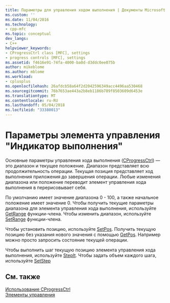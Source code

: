 ```yaml
---
title: Параметры для управления ходом выполнения | Документы Microsoft
ms.custom: ''
ms.date: 11/04/2016
ms.technology:
- cpp-mfc
ms.topic: conceptual
dev_langs:
- C++
helpviewer_keywords:
- CProgressCtrl class [MFC], settings
- progress controls [MFC], settings
ms.assetid: f4616e91-74fa-4000-ba0d-d3ddc0ee075b
author: mikeblome
ms.author: mblome
ms.workload:
- cplusplus
ms.openlocfilehash: 26afdcb58a64f2d2042596349acc4496aa530468
ms.sourcegitcommit: 76b7653ae443a2b8eb1186b789f8503609d6453e
ms.translationtype: MT
ms.contentlocale: ru-RU
ms.lasthandoff: 05/04/2018
ms.locfileid: "33380013"
---
```

# <a name="settings-for-the-progress-control"></a>Параметры элемента управления "Индикатор выполнения"
Основные параметры управления хода выполнения ([CProgressCtrl](../mfc/reference/cprogressctrl-class.md)) — это диапазон и текущее положение. Диапазон представляет всю продолжительность операции. Текущая позиция представляет ход выполнения приложения до завершения операции. Любые изменения диапазона или положение переводит элемент управления хода выполнения в перерисовывает себя.  
  
 По умолчанию имеет значение диапазона 0 - 100, а также начальное положение имеет значение 0. Чтобы получить текущие параметры диапазона для элемента управления хода выполнения, используйте [GetRange](../mfc/reference/cprogressctrl-class.md#getrange) функции-члена. Чтобы изменить диапазон, используйте [SetRange](../mfc/reference/cprogressctrl-class.md#setrange) функции-члена.  
  
 Чтобы установить позицию, используйте [SetPos](../mfc/reference/cprogressctrl-class.md#setpos). Получить текущую позицию без указания нового значения с помощью [GetPos](../mfc/reference/cprogressctrl-class.md#getpos). Например можно просто запросить состояние текущей операции.  
  
 Чтобы выполнить шаг текущую позицию элемента управления хода выполнения, используйте [StepIt](../mfc/reference/cprogressctrl-class.md#stepit). Чтобы задать объем каждого шага, используйте [SetStep](../mfc/reference/cprogressctrl-class.md#setstep)  
  
## <a name="see-also"></a>См. также  
 [Использование CProgressCtrl](../mfc/using-cprogressctrl.md)   
 [Элементы управления](../mfc/controls-mfc.md)

